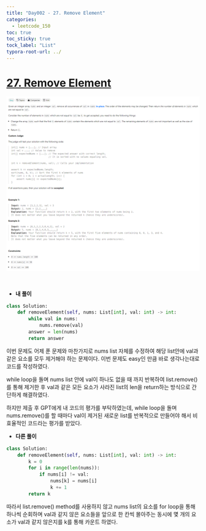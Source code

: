 ```yaml
---
title: "Day002 - 27. Remove Element"
categories:
  - leetcode_150
toc: true
toc_sticky: true
tock_label: "List"
typora-root-url: ../
---
```


# [27. Remove Element](https://leetcode.com/problems/remove-element/)

![image-20240920035942976](/../assets/images/2024-09-19-Leetcode150_Day002/image-20240920035942976.png)

<br>

- **내 풀이**

```python
class Solution:
    def removeElement(self, nums: List[int], val: int) -> int:
        while val in nums:
            nums.remove(val)
        answer = len(nums)
        return answer
```



이번 문제도 어제 푼 문제와 마찬가지로 nums list 자체를 수정하여 해당 list안에 val과 같은 요소를 모두 제거해야 하는 문제이다. 이번 문제도 easy인 만큼 바로 생각나는대로 코드를 작성하였다.

while loop을 돌며 nums list 안에 val이 하나도 없을 때 까지 반복하여 list.remove()를 통해 제거한 후 val과 같은 모든 요소가 사라진 list의 len을 return하는 방식으로 간단하게 해결하였다.

하지만 제출 후 GPT에게 내 코드의 평가를 부탁하였는데, while loop을 돌며 nums.remove()를 할 때마다 val이 제거된 새로운 list를 반복적으로 만들어야 해서 비효율적인 코드라는 평가를 받았다.



- **다른 풀이**

```python
class Solution:
    def removeElement(self, nums: List[int], val: int) -> int:
        k = 0
        for i in range(len(nums)):
            if nums[i] != val:
                nums[k] = nums[i]
                k += 1
        return k
```

따라서 list.remove() method를 사용하지 않고 nums list의 요소를 for loop을 통해 하나씩 순회하며 val과 같지 않은 요소들을 앞으로 한 칸씩 몰아주는 동시에 몇 개의 요소가 val과 같지 않은지를 k를 통해 카운트 하였다.
